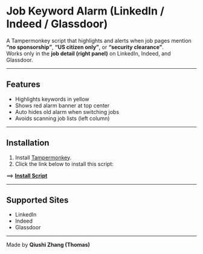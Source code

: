 # Job Keyword Alarm (LinkedIn / Indeed / Glassdoor)

A Tampermonkey script that highlights and alerts when job pages mention **“no sponsorship”**, **“US citizen only”**, or **“security clearance”**.  
Works only in the **job detail (right panel)** on LinkedIn, Indeed, and Glassdoor.

---

## Features
- Highlights keywords in yellow  
- Shows red alarm banner at top center  
- Auto hides old alarm when switching jobs  
- Avoids scanning job lists (left column)  

---

## Installation
1. Install [Tampermonkey](https://www.tampermonkey.net/).  
2. Click the link below to install this script:

==> **[Install Script](https://raw.githubusercontent.com/<你的GitHub用户名>/job-keyword-alarm/main/job-keyword-alarm.user.js)**

---

## Supported Sites
- LinkedIn  
- Indeed  
- Glassdoor  

---

Made by **Qiushi Zhang (Thomas)**   